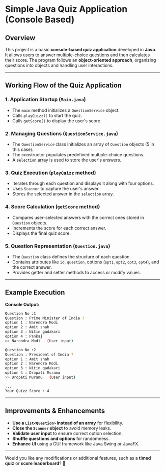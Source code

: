 # Simple Java Quiz Application (Console Based)

## Overview
This project is a basic **console-based quiz application** developed in **Java**. It allows users to answer multiple-choice questions and then calculates their score. The program follows an **object-oriented approach**, organizing questions into objects and handling user interactions.

---

## Working Flow of the Quiz Application

### 1. Application Startup (`Main.java`)
- The `main` method initializes a `QuestionService` object.
- Calls `playQuizz()` to start the quiz.
- Calls `getScore()` to display the user's score.

### 2. Managing Questions (`QuestionService.java`)
- The `QuestionService` class initializes an array of `Question` objects (5 in this case).
- The constructor populates predefined multiple-choice questions.
- A `selection` array is used to store the user's answers.

### 3. Quiz Execution (`playQuizz` method)
- Iterates through each question and displays it along with four options.
- Uses `Scanner` to capture the user's answer.
- Stores the selected answer in the `selection` array.

### 4. Score Calculation (`getScore` method)
- Compares user-selected answers with the correct ones stored in `Question` objects.
- Increments the score for each correct answer.
- Displays the final quiz score.

### 5. Question Representation (`Question.java`)
- The `Question` class defines the structure of each question.
- Contains attributes like `id`, `question`, options (`opt1`, `opt2`, `opt3`, `opt4`), and the correct answer.
- Provides getter and setter methods to access or modify values.

---

## Example Execution

**Console Output:**
```sh
Question No :1
Question : Prime Minister of India ?
option 1 : Narendra Modi
option 2 : Amit shah
option 3 : Nitin gadakari
option 4 : Pankaj
>> Narendra Modi   (User input)

Question No :2
Question : President of India ?
option 1 : Amit shah
option 2 : Narendra Modi
option 3 : Nitin gadakari
option 4 : Dropati Muramu
>> Dropati Muramu   (User input)

...
Your Quizz Score : 4
```

---

## Improvements & Enhancements
- **Use a `List<Question>` instead of an array** for flexibility.
- **Close the `Scanner` object** to avoid memory leaks.
- **Validate user input** to ensure correct option selection.
- **Shuffle questions and options** for randomness.
- **Enhance UI** using a GUI framework like Java Swing or JavaFX.

---

Would you like any modifications or additional features, such as a **timed quiz** or **score leaderboard**? 🚀

